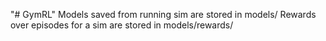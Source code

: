 "# GymRL" 
Models saved from running sim are stored in models/
Rewards over episodes for a sim are stored in models/rewards/